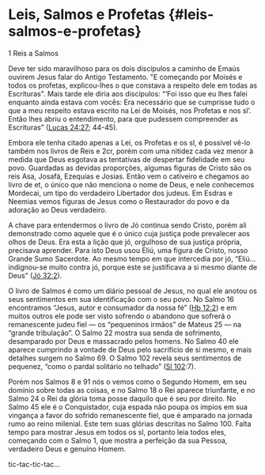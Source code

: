 # **Leis, Salmos e Profetas** {#leis-salmos-e-profetas}

1 Reis a Salmos

Deve ter sido maravilhoso para os dois discípulos a caminho de Emaús ouvirem Jesus falar do Antigo Testamento. &quot;E começando por Moisés e todos os profetas, explicou-lhes o que constava a respeito dele em todas as Escrituras&quot;. Mais tarde ele diria aos discípulos: “‘Foi isso que eu lhes falei enquanto ainda estava com vocês: Era necessário que se cumprisse tudo o que a meu respeito estava escrito na Lei de Moisés, nos Profetas e nos sl’. Então lhes abriu o entendimento, para que pudessem compreender as Escrituras” ([Lucas 24:27](http://bibliaonline.com.br/acf/lc/24/27); 44-45).

Embora ele tenha citado apenas a Lei, os Profetas e os sl, é possível vê-lo também nos livros de Reis e 2cr, porém com uma nitidez cada vez menor à medida que Deus esgotava as tentativas de despertar fidelidade em seu povo. Guardadas as devidas proporções, algumas figuras de Cristo são os reis Asa, Josafá, Ezequias e Josias. Então vem o cativeiro e chegamos ao livro de et, o único que não menciona o nome de Deus, e nele conhecemos Mordecai, um tipo do verdadeiro Libertador dos judeus. Em Esdras e Neemias vemos figuras de Jesus como o Restaurador do povo e da adoração ao Deus verdadeiro.

A chave para entendermos o livro de Jó continua sendo Cristo, porém ali demonstrado como aquele que é o único cuja justiça pode prevalecer aos olhos de Deus. Era esta a lição que jó, orgulhoso de sua justiça própria, precisava aprender. Para isto Deus usou Eliú, uma figura de Cristo, nosso Grande Sumo Sacerdote. Ao mesmo tempo em que intercedia por jó, “Eliú... indignou-se muito contra jó, porque este se justificava a si mesmo diante de Deus” ([Jó 32:2](http://bibliaonline.com.br/acf/jó/32/2)).

O livro de Salmos é como um diário pessoal de Jesus, no qual ele anotou os seus sentimentos em sua identificação com o seu povo. No Salmo 16 encontramos “Jesus, autor e consumador da nossa fé” ([Hb 12:2](http://bibliaonline.com.br/acf/hb/12/2)) e em muitos outros ele pode ser visto sofrendo o abandono que sofrerá o remanescente judeu fiel — os “pequeninos irmãos” de Mateus 25 — na “grande tribulação”. O Salmo 22 mostra sua senda de sofrimento, desamparado por Deus e massacrado pelos homens. No Salmo 40 ele aparece cumprindo a vontade de Deus pelo sacrifício de si mesmo, e mais detalhes surgem no Salmo 69\. O Salmo 102 revela seus sentimentos de pequenez, “como o pardal solitário no telhado” ([Sl 102](http://bibliaonline.com.br/acf/sl/10/2):7).

Porém nos Salmos 8 e 91 nós o vemos como o Segundo Homem, em seu domínio sobre todas as coisas, e no Salmo 18 o Rei aparece triunfante, e no Salmo 24 o Rei da glória toma posse daquilo que é seu por direito. No Salmo 45 ele é o Conquistador, cuja espada não poupa os ímpios em sua vingança a favor do sofrido remanescente fiel, que é amparado na jornada rumo ao reino milenial. Este tem suas glórias descritas no Salmo 100\. Falta tempo para mostrar Jesus em todos os sl, portanto leia todos eles, começando com o Salmo 1, que mostra a perfeição da sua Pessoa, verdadeiro Deus e genuíno Homem.

tic-tac-tic-tac...